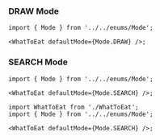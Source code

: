 ### DRAW Mode

```tsx
import { Mode } from '../../enums/Mode';

<WhatToEat defaultMode={Mode.DRAW} />;
```

### SEARCH Mode

```tsx noeditor
import { Mode } from '../../enums/Mode';

<WhatToEat defaultMode={Mode.SEARCH} />;
```

```tsx static
import WhatToEat from './WhatToEat';
import { Mode } from '../../enums/Mode';

<WhatToEat defaultMode={Mode.SEARCH} />;
```
